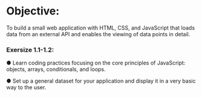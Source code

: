 # Objective:

To build a small web application with HTML, CSS, and JavaScript that loads
data from an external API and enables the viewing of data points in detail.

### Exersize 1.1-1.2:

● Learn coding practices focusing on the core principles of JavaScript: objects, arrays,
conditionals, and loops.

● Set up a general dataset for your application and display it in a very basic way to the user.